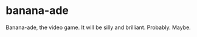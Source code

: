 banana-ade
==========

Banana-ade, the video game. It will be silly and brilliant. Probably. Maybe.

